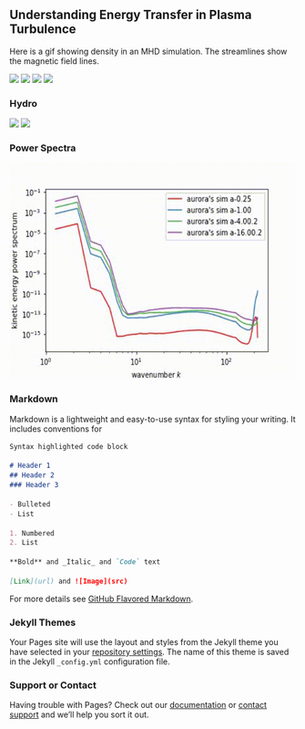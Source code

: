 ## Understanding Energy Transfer in Plasma Turbulence

Here is a gif showing density in an MHD simulation. The streamlines show the magnetic field lines.

![](MHD-256.gif)
![](MHD_acceleration_x_x_movie.gif)
![](MHD_cell_centered_B_x_x_movie.gif)
![](MHD_velocity_x_x_movie.gif)

### Hydro

![](hydro_density_x_movie.gif)
![](hydro_velocity_x_x_movie.gif)

### Power Spectra

![](rhoU_Full_power_spectra.gif)

### Markdown

Markdown is a lightweight and easy-to-use syntax for styling your writing. It includes conventions for

```markdown
Syntax highlighted code block

# Header 1
## Header 2
### Header 3

- Bulleted
- List

1. Numbered
2. List

**Bold** and _Italic_ and `Code` text

[Link](url) and ![Image](src)
```

For more details see [GitHub Flavored Markdown](https://guides.github.com/features/mastering-markdown/).

### Jekyll Themes

Your Pages site will use the layout and styles from the Jekyll theme you have selected in your [repository settings](https://github.com/aurora-cossairt/msu-astro/settings). The name of this theme is saved in the Jekyll `_config.yml` configuration file.

### Support or Contact

Having trouble with Pages? Check out our [documentation](https://help.github.com/categories/github-pages-basics/) or [contact support](https://github.com/contact) and we’ll help you sort it out.

